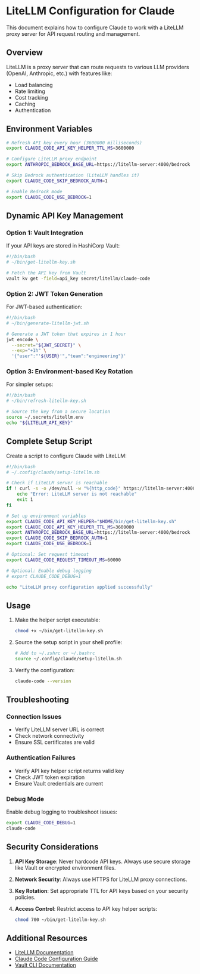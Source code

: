 # LiteLLM Configuration for Claude

This document explains how to configure Claude to work with a LiteLLM proxy server for API request routing and management.

## Overview

LiteLLM is a proxy server that can route requests to various LLM providers (OpenAI, Anthropic, etc.) with features like:
- Load balancing
- Rate limiting
- Cost tracking
- Caching
- Authentication

## Environment Variables

```bash
# Refresh API key every hour (3600000 milliseconds)
export CLAUDE_CODE_API_KEY_HELPER_TTL_MS=3600000

# Configure LiteLLM proxy endpoint
export ANTHROPIC_BEDROCK_BASE_URL=https://litellm-server:4000/bedrock

# Skip Bedrock authentication (LiteLLM handles it)
export CLAUDE_CODE_SKIP_BEDROCK_AUTH=1

# Enable Bedrock mode
export CLAUDE_CODE_USE_BEDROCK=1
```

## Dynamic API Key Management

### Option 1: Vault Integration

If your API keys are stored in HashiCorp Vault:

```bash
#!/bin/bash
# ~/bin/get-litellm-key.sh

# Fetch the API key from Vault
vault kv get -field=api_key secret/litellm/claude-code
```

### Option 2: JWT Token Generation

For JWT-based authentication:

```bash
#!/bin/bash
# ~/bin/generate-litellm-jwt.sh

# Generate a JWT token that expires in 1 hour
jwt encode \
  --secret="${JWT_SECRET}" \
  --exp="+1h" \
  '{"user":"'${USER}'","team":"engineering"}'
```

### Option 3: Environment-based Key Rotation

For simpler setups:

```bash
#!/bin/bash
# ~/bin/refresh-litellm-key.sh

# Source the key from a secure location
source ~/.secrets/litellm.env
echo "${LITELLM_API_KEY}"
```

## Complete Setup Script

Create a script to configure Claude with LiteLLM:

```bash
#!/bin/bash
# ~/.config/claude/setup-litellm.sh

# Check if LiteLLM server is reachable
if ! curl -s -o /dev/null -w "%{http_code}" https://litellm-server:4000/health | grep -q "200"; then
    echo "Error: LiteLLM server is not reachable"
    exit 1
fi

# Set up environment variables
export CLAUDE_CODE_API_KEY_HELPER="$HOME/bin/get-litellm-key.sh"
export CLAUDE_CODE_API_KEY_HELPER_TTL_MS=3600000
export ANTHROPIC_BEDROCK_BASE_URL=https://litellm-server:4000/bedrock
export CLAUDE_CODE_SKIP_BEDROCK_AUTH=1
export CLAUDE_CODE_USE_BEDROCK=1

# Optional: Set request timeout
export CLAUDE_CODE_REQUEST_TIMEOUT_MS=60000

# Optional: Enable debug logging
# export CLAUDE_CODE_DEBUG=1

echo "LiteLLM proxy configuration applied successfully"
```

## Usage

1. Make the helper script executable:
   ```bash
   chmod +x ~/bin/get-litellm-key.sh
   ```

2. Source the setup script in your shell profile:
   ```bash
   # Add to ~/.zshrc or ~/.bashrc
   source ~/.config/claude/setup-litellm.sh
   ```

3. Verify the configuration:
   ```bash
   claude-code --version
   ```

## Troubleshooting

### Connection Issues
- Verify LiteLLM server URL is correct
- Check network connectivity
- Ensure SSL certificates are valid

### Authentication Failures
- Verify API key helper script returns valid key
- Check JWT token expiration
- Ensure Vault credentials are current

### Debug Mode
Enable debug logging to troubleshoot issues:
```bash
export CLAUDE_CODE_DEBUG=1
claude-code
```

## Security Considerations

1. **API Key Storage**: Never hardcode API keys. Always use secure storage like Vault or encrypted environment files.

2. **Network Security**: Always use HTTPS for LiteLLM proxy connections.

3. **Key Rotation**: Set appropriate TTL for API keys based on your security policies.

4. **Access Control**: Restrict access to API key helper scripts:
   ```bash
   chmod 700 ~/bin/get-litellm-key.sh
   ```

## Additional Resources

- [LiteLLM Documentation](https://docs.litellm.ai/)
- [Claude Code Configuration Guide](https://docs.anthropic.com/claude-code/configuration)
- [Vault CLI Documentation](https://www.vaultproject.io/docs/commands)